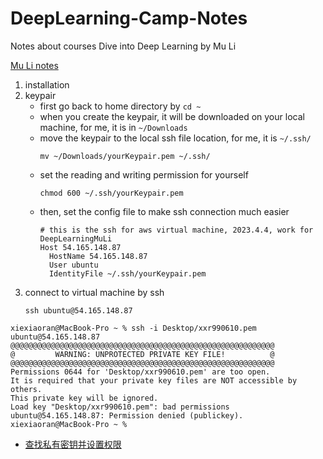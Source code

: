 # DeepLearning-Camp-Notes
Notes about courses Dive into Deep Learning by Mu Li

[Mu Li notes](https://github.com/MLNLP-World/DeepLearning-MuLi-Notes)

1. installation
2. keypair 
    - first go back to home directory by ```cd ~```
    - when you create the keypair, it will be downloaded on your local machine, for me, it is in ```~/Downloads```
    - move the keypair to the local ssh file location, for me, it is ```~/.ssh/```
      ```
      mv ~/Downloads/yourKeypair.pem ~/.ssh/
      ```
    - set the reading and writing permission for yourself
      ```
      chmod 600 ~/.ssh/yourKeypair.pem
      ```
    - then, set the config file to make ssh connection much easier
      ```
      # this is the ssh for aws virtual machine, 2023.4.4, work for DeepLearningMuLi
      Host 54.165.148.87
        HostName 54.165.148.87
        User ubuntu
        IdentityFile ~/.ssh/yourKeypair.pem
      ```
3. connect to virtual machine by ssh
    ```
    ssh ubuntu@54.165.148.87
    ```
```
xiexiaoran@MacBook-Pro ~ % ssh -i Desktop/xxr990610.pem ubuntu@54.165.148.87 
@@@@@@@@@@@@@@@@@@@@@@@@@@@@@@@@@@@@@@@@@@@@@@@@@@@@@@@@@@@
@         WARNING: UNPROTECTED PRIVATE KEY FILE!          @
@@@@@@@@@@@@@@@@@@@@@@@@@@@@@@@@@@@@@@@@@@@@@@@@@@@@@@@@@@@
Permissions 0644 for 'Desktop/xxr990610.pem' are too open.
It is required that your private key files are NOT accessible by others.
This private key will be ignored.
Load key "Desktop/xxr990610.pem": bad permissions
ubuntu@54.165.148.87: Permission denied (publickey).
xiexiaoran@MacBook-Pro ~ % 
```
  - [查找私有密钥并设置权限](https://docs.aws.amazon.com/zh_cn/AWSEC2/latest/UserGuide/connection-prereqs.html#connection-prereqs-private-key)
